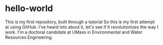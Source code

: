 # hello-world
This is my first repository, built through a tutorial
So this is my first attempt at using GitHub. I've heard lots about it, let's see if it revolutionizes the way I work.
I'm a doctoral candidate at UMass in Environmental and Water Resources Engineering.
